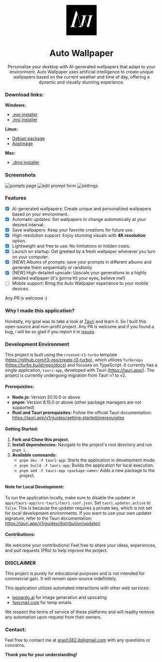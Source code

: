 <div align="center">
   <img width="100" height="100" src="apps/tauri-app/src-tauri/icons/icon.png" />

   <h1>Auto Wallpaper</h1>
   <p>Personalize your desktop with AI-generated wallpapers that adapt to your environment. Auto Wallpaper uses artificial intelligence to create unique wallpapers based on the current weather and time of day, offering a dynamic and visually stunning experience.</p>
</div>

### Download links:

**Windows:**  
   - [.exe installer](https://github.com/auto-wallpaper/auto-wallpaper/releases/latest/download/Auto.Wallpaper_0.2.4_x64-setup.exe) 
   - [.msi installer](https://github.com/auto-wallpaper/auto-wallpaper/releases/latest/download/Auto.Wallpaper_0.2.4_x64_en-US.msi)

**Linux:** 
   - [Debian package](https://github.com/auto-wallpaper/auto-wallpaper/releases/latest/download/auto-wallpaper_0.2.4_amd64.deb) 
   - [AppImage](https://github.com/auto-wallpaper/auto-wallpaper/releases/latest/download/auto-wallpaper_0.2.4_amd64.AppImage)
   
**Mac:** 
   - [.dmg installer](https://github.com/auto-wallpaper/auto-wallpaper/releases/latest/download/Auto.Wallpaper_0.2.4_x64.dmg)

### Screenshots

![pompts page](https://github.com/auto-wallpaper/auto-wallpaper/assets/52349766/31743eea-95f8-42db-bd21-89b36ceb30b7)
![edit prompt form](https://github.com/auto-wallpaper/auto-wallpaper/assets/52349766/dffab9e1-907b-45c3-a78f-606ac77c4652)
![settings](https://github.com/auto-wallpaper/auto-wallpaper/assets/52349766/5d231b57-2ac0-4de1-9159-ae4bdef927b0)

### Features

- [x] AI-generated wallpapers: Create unique and personalized wallpapers based on your environment.
- [x] Automatic updates: Set wallpapers to change automatically at your desired interval.
- [x] Save wallpapers: Keep your favorite creations for future use.
- [x] High-resolution support: Enjoy stunning visuals with **4K resolution** option.
- [x] Lightweight and free to use: No limitations or hidden costs.
- [x] Launch on startup: Get greeted by a fresh wallpaper whenever you turn on your computer.
- [x] [NEW] Albums of prompts: save your prompts in different albums and generate them sequentially or randomly
- [x] [NEW] High-detailed upscale: Upscale your generations to a highly detailed wallpaper (it's gonna hit your eyes, believe me!)
- [ ] Mobile support: Bring the Auto Wallpaper experience to your mobile devices.

Any PR is welcome :)

### Why I made this application?
Honestly, my goal was to take a look at [Tauri](https://tauri.app/) and learn it. So I built this open-source and non-profit project. Any PR is welcome and if you found a bug, i will be so glad if you report it in [issues](https://github.com/auto-wallpaper/auto-wallpaper/issues).

### Development Environment

This project is built using the `created-t3-turbo` template (https://github.com/t3-oss/create-t3-turbo), which utilizes `Turborepo` (https://turbo.build/repo/docs) and focuses on TypeScript. It currently has a single application, `tauri-app`, developed with Tauri (https://tauri.app/). The project is currently undergoing migration from Tauri v1 to v2.

#### Prerequisites:

- **Node.js:** Version 20.10.0 or above
- **pnpm:** Version 8.15.0 or above (other package managers are not supported)
- **Rust and Tauri prerequisites:** Follow the official Tauri documentation: https://tauri.app/v1/guides/getting-started/prerequisites

#### Getting Started:

1. **Fork and Clone this project.**
2. **Install dependencies:** Navigate to the project's root directory and run `pnpm i`.
3. **Available commands:**
   - `pnpm dev -F tauri-app`: Starts the application in development mode.
   - `pnpm build -F tauri-app`: Builds the application for local execution.
   - `pnpm add -F tauri-app <package-name>`: Adds a new package to the project.

#### Note for Local Development:

To run the application locally, make sure to disable the updater in `apps/tauri-app/src-tauri/tauri.conf.json`. Set `tauri.updater.active` to `false`. This is because the updater requires a private key, which is not set for local development environments. If you want to use your own updater signature, refer to the Tauri documentation: https://tauri.app/v1/guides/distribution/updater/

#### Contributions:

We welcome your contributions! Feel free to share your ideas, experiences, and pull requests (PRs) to help improve the project.

### DISCLAIMER
This project is purely for educational purposes and is not intended for commercial gain. It will remain open-source indefinitely.

This application utilizes automated interactions with other web services:
- [leonardo.ai](https://leonardo.ai/) for image generation and upscaling
- [1secmail.com](https://1secmail.com/) for temp emails

We respect the terms of service of these platforms and will readily remove any automation upon request from their owners.

### Contact:

Feel free to contact me at arash382.jb@gmail.com with any questions or concerns.

**Thank you for your understanding!**
